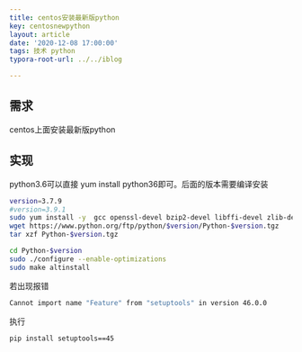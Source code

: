 ```yaml
---
title: centos安装最新版python
key: centosnewpython
layout: article
date: '2020-12-08 17:00:00'
tags: 技术 python
typora-root-url: ../../iblog

---
```


## 需求

centos上面安装最新版python

## 实现

python3.6可以直接 yum install python36即可。后面的版本需要编译安装

```bash
version=3.7.9
#version=3.9.1
sudo yum install -y  gcc openssl-devel bzip2-devel libffi-devel zlib-devel readline-devel  tk-devel tcl-devel   sqlite-devel xz-devel
wget https://www.python.org/ftp/python/$version/Python-$version.tgz 
tar xzf Python-$version.tgz 

cd Python-$version
sudo ./configure --enable-optimizations 
sudo make altinstall
```

若出现报错

```bash
Cannot import name "Feature" from "setuptools" in version 46.0.0
```



执行

```bash
pip install setuptools==45
```


